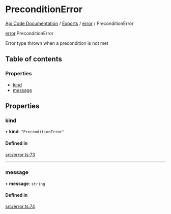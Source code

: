 # PreconditionError
 
[Api Code Documentation](../README.md) / [Exports](../modules.md) / [error](../modules/error.md) / PreconditionError

[error](../modules/error.md).PreconditionError

Error type thrown when a precondition is not met

## Table of contents

### Properties

- [kind](error.PreconditionError.md#kind)
- [message](error.PreconditionError.md#message)

## Properties

### kind

• **kind**: ``"PreconditionError"``

#### Defined in

[src/error.ts:73](https://github.com/openkfw/TruBudget/blob/2e43ea7/api/src/error.ts#L73)

___

### message

• **message**: `string`

#### Defined in

[src/error.ts:74](https://github.com/openkfw/TruBudget/blob/2e43ea7/api/src/error.ts#L74)
